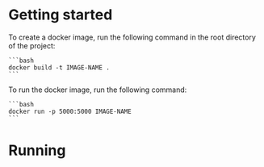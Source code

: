 # Getting started

To create a docker image, run the following command in the root directory of the project:
    
    ```bash
    docker build -t IMAGE-NAME .
    ```

To run the docker image, run the following command:

    ```bash
    docker run -p 5000:5000 IMAGE-NAME
    ```


# Running